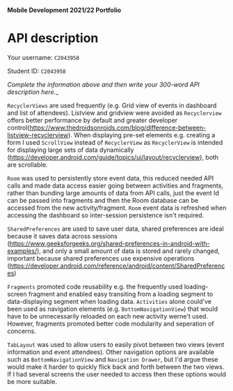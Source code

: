 **Mobile Development 2021/22 Portfolio**
# API description

Your username: `C2043958`

Student ID: `C2043958`

_Complete the information above and then write your 300-word API description here.__


`RecyclerViews` are used frequently (e.g. Grid view of events in dashboard and list of attendees). Listview and gridview were avoided as `Recyclerview` offers better performance by default and greater developer control(https://www.thedroidsonroids.com/blog/difference-between-listview-recyclerview). When displaying pre-set elements e.g. creating a form I used `ScrollView` instead of `RecyclerView` as `RecyclerView` is intended for displaying large sets of data dynamically (https://developer.android.com/guide/topics/ui/layout/recyclerview), both are scrollable.
      

`Room` was used to persistently store event data, this reduced needed API calls and made data access easier going between activities and fragments, rather than bunding large amounts of data from API calls, just the event Id can be passed into fragments and then the Room database can be accessed from the new activity/fragment. `Room` event data is refreshed when accessing the dashboard so inter-session persistence isn't required.   


`SharedPreferences` are used to save user data, shared preferences are ideal because it saves data across sessions (https://www.geeksforgeeks.org/shared-preferences-in-android-with-examples/), and only a small amount of data is stored and rarely changed, important because shared preferences use expensive operations (https://developer.android.com/reference/android/content/SharedPreferences)


`Fragments` promoted code reusability e.g. the frequently used loading-screen fragment and enabled easy transiting from a loading segment to data-displaying segment when loading data. `Activities` alone could've been used as navigation elements (e.g. `BottomNavigationView`) that would have to be unnecessarily reloaded on each new activity werne't used. However, fragments promoted better code modularity and seperation of concerns. 

`TabLayout` was used to allow users to easily pivot between two views (event information and event attendees). Other navigation options are available such as `BottomNavigationView` and `Navigation Drawer`, but I'd argue these would make it harder to quickly flick back and forth between the two views. If I had several screens the user needed to access then these options would be more suitable. 

<!-- 
Formative comments from Sandy

– Make sure you adhere to the word limit. One of the marking criteria is "conciseness". Part of the challenge of the excerise is to be concise and selective about what you cover. So do try and get your word count down.

– The strongest parts of this document is where you are able to offer the reader some insight into where alternatives existed, and why you went with the solution you went with over other options. You do this well, for example with the `RecyclerView' discussion. In other places, you have just stated what you have done e.g., with Volley or `TabLayout`. Remember, there's no expectation that this section is exhaustive; it's not necessary to include every API choice. What you want to do is focus on the most important/critical choices that you've made. Preferably, with these choices, you'll be able to offer the reader some insight into what the alternatives were and what the technical merits of your choice were. I think you can improve this by covering fewer things, but in more detail and giving more insight into the competing options.

– Thanks for `backticking` your class names, makes it much clearer for me!

-->


